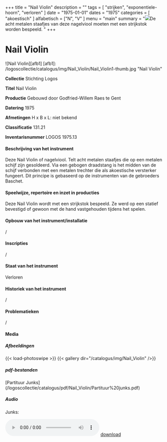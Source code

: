 ﻿+++
title = "Nail Violin"
description = ""
tags = [
  "strijken",
"exponentiele-hoorn",
"verloren"
]
date = "1975-01-01"
dates = "1975"
categories = [
  "akoestisch"
]
alfabetisch = ["N", "V"
]
menu = "main"
summary = "<a href='/logoscollectie/catalogus/1975/nail_violin'><img src='/logoscollectie/catalogus/img/Nail_Violin/Nail_Violin1-thumb.jpg'></a>De acht metalen staafjes van deze nagelviool moeten met een strijkstok worden bespeeld. "
+++

# Nail Violin

![Nail Violin][afb1]
[afb1]: /logoscollectie/catalogus/img/Nail_Violin/Nail_Violin1-thumb.jpg "Nail Violin"

**Collectie**
Stichting Logos

**Titel**
Nail Violin

**Productie**
Gebouwd door Godfried-Willem Raes te Gent

**Datering**
1975

**Afmetingen**
H x B x L: niet bekend

**Classificatie**
131.21

**Inventarisnummer**
LOGOS 1975.13

#### Beschrijving van het instrument
Deze Nail Violin of nagelviool. Telt acht metalen staafjes die op een metalen schijf zijn gesoldeerd. Via een gebogen draadstang is het midden van de schijf verbonden met een metalen trechter die als akoestische versterker fungeert. Dit principe is gebaseerd op de instrumenten van de gebroeders Baschet.

#### Speelwijze, repertoire en inzet in producties
Deze Nail Violin wordt met een strijkstok bespeeld. Ze werd op een statief bevestigd of gewoon met de hand vastgehouden tijdens het spelen.

#### Opbouw van het instrument/installatie
/

#### Inscripties
/

#### Staat van het instrument
Verloren

#### Historiek van het instrument
/

#### Problematieken
/

#### Media
##### Afbeeldingen
{{< load-photoswipe >}}
{{< gallery dir="/catalogus/img/Nail_Violin" />}}

##### pdf-bestanden
[Partituur Junks] (/logoscollectie/catalogus/pdf/Nail_Violin/Partituur%20junks.pdf)

##### Audio
Junks:

<audio controls>
<source src="/logoscollectie/catalogus/audio/Nail_Violin/Junks_IV_CR3.2.wav" type="audio/wav">
<source src="/logoscollectie/catalogus/audio/Nail_Violin/Junks_IV_CR3.2.wav" type="audio/x-wav">
</audio>
<a href="/logoscollectie/catalogus/audio/Nail_Violin/Junks_IV_CR3.2.wav"><i class="fa fa-download" aria-hidden="true"></i>
download</a>
